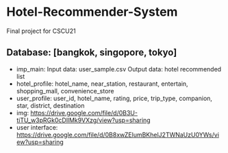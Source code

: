 # Hotel-Recommender-System
Final project for CSCU21

## Database: [bangkok, singopore, tokyo]
- imp_main:
  Input data: user_sample.csv
  Output data: hotel recommended list
- hotel_profile:
  hotel_name, near_station, restaurant, entertain, shopping_mall, convenience_store
- user_profile:
  user_id, hotel_name, rating, price, trip_type, companion, star, district, destination
- img:
  https://drive.google.com/file/d/0B3U-tiTU_w3pRGk0cDllMk9VXzg/view?usp=sharing
- user interface:
  https://drive.google.com/file/d/0B8xwZElumBKhelJ2TWNaUzU0YWs/view?usp=sharing
